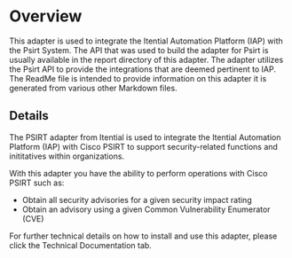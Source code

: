 # Overview 

This adapter is used to integrate the Itential Automation Platform (IAP) with the Psirt System. The API that was used to build the adapter for Psirt is usually available in the report directory of this adapter. The adapter utilizes the Psirt API to provide the integrations that are deemed pertinent to IAP. The ReadMe file is intended to provide information on this adapter it is generated from various other Markdown files.

## Details 
The PSIRT adapter from Itential is used to integrate the Itential Automation Platform (IAP) with Cisco PSIRT to support security-related functions and inititatives within organizations. 

With this adapter you have the ability to perform operations with Cisco PSIRT such as:

- Obtain all security advisories for a given security impact rating
- Obtain an advisory using a given Common Vulnerability Enumerator (CVE)

For further technical details on how to install and use this adapter, please click the Technical Documentation tab. 
